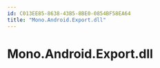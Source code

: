 ```yaml
---
id: C013EE85-8638-43B5-8BE0-0854BF58EA64
title: "Mono.Android.Export.dll"
---
```


# Mono.Android.Export.dll

